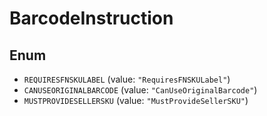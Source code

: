 # BarcodeInstruction

## Enum

* `REQUIRESFNSKULABEL` (value: `"RequiresFNSKULabel"`)
* `CANUSEORIGINALBARCODE` (value: `"CanUseOriginalBarcode"`)
* `MUSTPROVIDESELLERSKU` (value: `"MustProvideSellerSKU"`)
